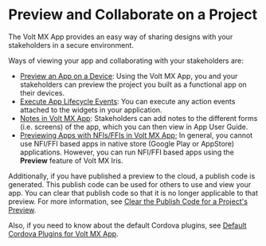 
# Preview and Collaborate on a Project

The Volt MX App provides an easy way of sharing designs with your stakeholders in a secure environment.

Ways of viewing your app and collaborating with your stakeholders are:

- [Preview an App on a Device](PreviewAnAppOnADevice.md): Using the Volt MX App, you and your stakeholders can preview the project you built as a functional app on their devices.
- [Execute App Lifecycle Events](ExecuteChildAppEvents.md): You can execute any action events attached to the widgets in your application.
- [Notes in Volt MX App](Notes.md): Stakeholders can add notes to the different forms (i.e. screens) of the app, which you can then view in App User Guide.
- [Previewing Apps with NFIs/FFIs in Volt MX App](Previewing_Child_Apps_with_FFIs_in_App_Viewer.md); In general, you cannot use NFI/FFI based apps in native store (Google Play or AppStore) applications. However, you can run NFI/FFI based apps using the **Preview** feature of Volt MX Iris.

Additionally, if you have published a preview to the cloud, a publish code is generated. This publish code can be used for others to use and view your app. You can clear that publish code so that it is no longer applicable to that preview. For more information, see [Clear the Publish Code for a Project's Preview](ClearThePublishCodeForAppPreview.md#ClearThePublishCodeForAppPreview.html).

Also, if you need to know about the default Cordova plugins, see [Default Cordova Plugins for Volt MX App](../../../Iris/iris_user_guide/Content/CreateCordovaApplications.md#default-cordova-plugins-for-volt-mx-app).
